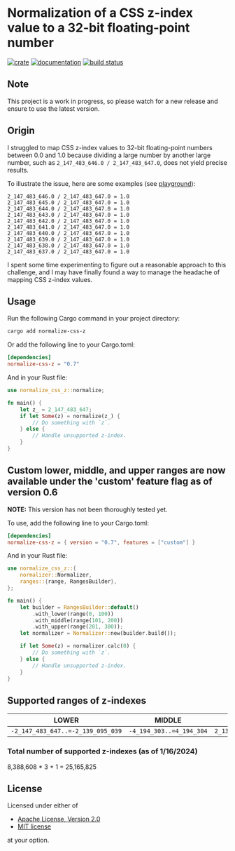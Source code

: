 # Normalization of a CSS z-index value to a 32-bit floating-point number

[![crate](https://img.shields.io/crates/v/normalize-css-z.svg)](https://crates.io/crates/normalize-css-z)
[![documentation](https://docs.rs/normalize-css-z/badge.svg)](https://docs.rs/normalize-css-z)
[![build status](https://github.com/sjinno/normalize-css-z/actions/workflows/ci.yml/badge.svg)](https://github.com/sjinno/normalize-css-z/actions)

## Note

This project is a work in progress, so please watch for a new release and ensure to use the latest version.

## Origin

I struggled to map CSS z-index values to 32-bit floating-point numbers between 0.0 and 1.0 because dividing a large number by another large number, such as `2_147_483_646.0 / 2_147_483_647.0`, does not yield precise results.

To illustrate the issue, here are some examples (see [playground](https://play.rust-lang.org/?version=stable&mode=debug&edition=2021&gist=d46e7034b55a1fd0362d1ef3f000304a)):

```
2_147_483_646.0 / 2_147_483_647.0 = 1.0
2_147_483_645.0 / 2_147_483_647.0 = 1.0
2_147_483_644.0 / 2_147_483_647.0 = 1.0
2_147_483_643.0 / 2_147_483_647.0 = 1.0
2_147_483_642.0 / 2_147_483_647.0 = 1.0
2_147_483_641.0 / 2_147_483_647.0 = 1.0
2_147_483_640.0 / 2_147_483_647.0 = 1.0
2_147_483_639.0 / 2_147_483_647.0 = 1.0
2_147_483_638.0 / 2_147_483_647.0 = 1.0
2_147_483_637.0 / 2_147_483_647.0 = 1.0
```

I spent some time experimenting to figure out a reasonable approach to this challenge, and I may have finally found a way to manage the headache of mapping CSS z-index values.

## Usage

Run the following Cargo command in your project directory:

```zsh
cargo add normalize-css-z
```

Or add the following line to your Cargo.toml:

```toml
[dependencies]
normalize-css-z = "0.7"
```

And in your Rust file:

```rs
use normalize_css_z::normalize;

fn main() {
    let z_ = 2_147_483_647;
    if let Some(z) = normalize(z_) {
        // Do something with `z`.
    } else {
        // Handle unsupported z-index.
    }
}
```

## Custom lower, middle, and upper ranges are now available under the 'custom' feature flag as of version 0.6

**NOTE:** This version has not been thoroughly tested yet.

To use, add the following line to your Cargo.toml:

```toml
[dependencies]
normalize-css-z = { version = "0.7", features = ["custom"] }
```

And in your Rust file:

```rs
use normalize_css_z::{
    normalizer::Normalizer,
    ranges::{range, RangesBuilder},
};

fn main() {
    let builder = RangesBuilder::default()
        .with_lower(range(0, 100))
        .with_middle(range(101, 200))
        .with_upper(range(201, 300));
    let normalizer = Normalizer::new(builder.build());

    if let Some(z) = normalizer.calc(0) {
        // Do something with `z`.
    } else {
        // Handle unsupported z-index.
    }
}
```

## Supported ranges of z-indexes

| LOWER                             | MIDDLE                   | UPPER                           |
| --------------------------------- | ------------------------ | ------------------------------- |
| `-2_147_483_647..=-2_139_095_039` | `-4_194_303..=4_194_304` | `2_139_095_040..=2_147_483_647` |

### Total number of supported z-indexes (as of 1/16/2024)

8,388,608 \* 3 + 1 = 25,165,825

## License

Licensed under either of

- [Apache License, Version 2.0](http://www.apache.org/licenses/LICENSE-2.0)
- [MIT license](http://opensource.org/licenses/MIT)

at your option.
